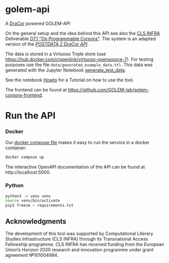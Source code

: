 # golem-api
A [DraCor](https://dracor.org) powered GOLEM-API

On the general setup and the idea behind this API see also the [CLS INFRA](https://clsinfra.io) Deliverable 
[D7.1 "On Programmable Corpora"](https://doi.org/10.5281/zenodo.7664964). 
The system is an adapted version of the [*POSTDATA 2 DraCor API*](https://github.com/dracor-org/poecor-api).

The data is stored in a Virtuoso Triple store (use https://hub.docker.com/r/openlink/virtuoso-opensource-7). 
For testing purposes use the file `data/generated_example_data.ttl`. This data was generated with the Jupyter 
Notebook [generate_test_data](generate_test_data.ipynb).

See the notebook [Howto](Howto.ipynb) for a Tutorial on how to use the tool.

The frontend can be found at https://github.com/GOLEM-lab/golem-corpora-frontend.

# Run the API

### Docker

Our [docker compose file](compose.yaml) makes it easy to run the service in a
docker container:

```sh
docker compose up
```

The interactive OpenAPI documentation of the API can be found at http://localhost:5000.

### Python

```sh
python3 -m venv venv
source venv/bin/activate
pip3 freeze > requirements.txt
```

## Acknowledgments

The development of this tool was supported by Computational
Literary Studies Infrastructure (CLS INFRA) through its Transnational
Access Fellowship programme. CLS INFRA has received funding from the
European Union’s Horizon 2020 research and innovation programme under
grant agreement №101004984.

